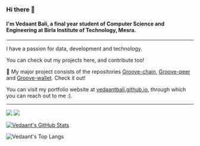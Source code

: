 ### Hi there 👋

<!--
**vedaantBali/vedaantBali** is a ✨ _special_ ✨ repository because its `README.md` (this file) appears on your GitHub profile.

Here are some ideas to get you started:

- 🔭 I’m currently working on ...
- 🌱 I’m currently learning ...
- 👯 I’m looking to collaborate on ...
- 🤔 I’m looking for help with ...
- 💬 Ask me about ...
- 📫 How to reach me: ...
- 😄 Pronouns: ...
- ⚡ Fun fact: ...
-->
#### I'm Vedaant Bali, a final year student of Computer Science and Engineering at Birla Institute of Technology, Mesra. 

----
I have a passion for data, development and technology. 

You can check out my projects here, and contribute too! 

🔭 My major project consists of the repositories [Groove-chain](https://github.com/vedaantBali/groove-chain), [Groove-peer](https://github.com/vedaantBali/groove-peer) and [Groove-wallet](https://github.com/vedaantBali/groove-wallet). Check it out!

You can visit my portfolio website at [vedaantbali.github.io](https://vedaantbali.github.io), through which you can reach out to me :). 

----
[<img src="https://img.shields.io/badge/LinkedIn-vedaantbali-blue">](https://www.linkedin.com/in/vedaant-bali)
![](https://komarev.com/ghpvc/?username=vedaantBali&color=green)

[![Vedaant's GitHub Stats](https://github-readme-stats.vercel.app/api/?username=vedaantBali&theme=tokyonight&showicons=true)]()

![Vedaant's Top Langs](https://github-readme-stats.vercel.app/api/top-langs/?username=vedaantBali&theme=cobalt&layout=compact)
